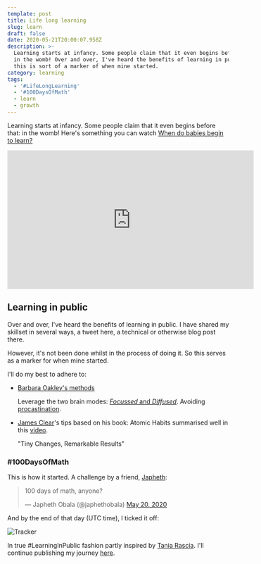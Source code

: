 ```yaml
---
template: post
title: Life long learning
slug: learn
draft: false
date: 2020-05-21T20:00:07.958Z
description: >-
  Learning starts at infancy. Some people claim that it even begins before that:
  in the womb! Over and over, I've heard the benefits of learning in public and
  this is sort of a marker of when mine started.
category: learning
tags:
  - '#LifeLongLearning'
  - '#100DaysOfMath'
  - learn
  - growth
---
```

Learning starts at infancy. Some people claim that it even begins before that: in the womb!
Here's something you can watch [When do babies begin to learn?](https://uni.cf/2WPRGr6)

<iframe width="560" height="315" src="https://www.youtube.com/embed/NlvI0j7_bjE" frameborder="0" allow="accelerometer; autoplay; encrypted-media; gyroscope; picture-in-picture" allowfullscreen></iframe>

## Learning in public

Over and over, I've heard the benefits of learning in public. I have shared my skillset in several ways, a tweet here, a technical or otherwise blog post there.

However, it's not been done whilst in the process of doing it. So this serves as a marker for when mine started.

I'll do my best to adhere to:
- [Barbara Oakley's methods](https://youtu.be/vd2dtkMINIw?t=1980)

    Leverage the two brain modes: [_Focussed_ and _Diffused_](https://youtu.be/vd2dtkMINIw?t=538). Avoiding [procastination](https://youtu.be/vd2dtkMINIw?t=1140).
- [James Clear](https://jamesclear.com/)'s tips based on his book: Atomic Habits summarised well in this [video](https://youtu.be/YT7tQzmGRLA).

    "Tiny Changes, Remarkable Results"

### #100DaysOfMath

This is how it started. A challenge by a friend, [Japheth](https://twitter.com/japhethobala):

<blockquote class="twitter-tweet"><p lang="en" dir="ltr">100 days of math, anyone?</p>&mdash; Japheth Obala (@japhethobala) <a href="https://twitter.com/japhethobala/status/1263003532954931205?ref_src=twsrc%5Etfw">May 20, 2020</a></blockquote> <script async src="https://platform.twitter.com/widgets.js" charset="utf-8"></script>

And by the end of that day (UTC time), I ticked it off:

![Tracker](/media/screen-shot-2020-05-21-at-02.22.32.png "Screenshot of Tracker")

In true #LearningInPublic fashion partly inspired by [Tania Rascia](https://www.taniarascia.com/learn/). I'll continue publishing my journey [here](https://stanmd.tk/learn/math).


